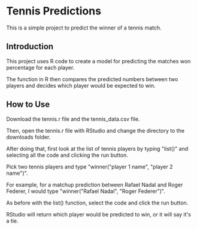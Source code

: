 # Tennis Predictions

This is a simple project to predict the winner of a tennis match.

## Introduction 

This project uses R code to create a model for predicting the matches won percentage for each player.

The function in R then compares the predicted numbers between two players and decides which player would be expected to win.

## How to Use

Download the tennis.r file and the tennis_data.csv file. 

Then, open the tennis.r file with RStudio and change the directory to the downloads folder.

After doing that, first look at the list of tennis players by typing "list()" and selecting all the code and clicking the run button.

Pick two tennis players and type "winner("player 1 name", "player 2 name")".

For example, for a matchup prediction between Rafael Nadal and Roger Federer, I would type "winner("Rafael Nadal", "Roger Federer")".

As before with the list() function, select the code and click the run button.

RStudio will return which player would be predicted to win, or it will say it's a tie.  